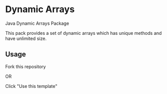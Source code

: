 # Dynamic Arrays
Java Dynamic Arrays Package

This pack provides a set of dynamic arrays which has unique methods and have unlimited size.
## Usage 

Fork this repository

OR

Click "Use this template"
